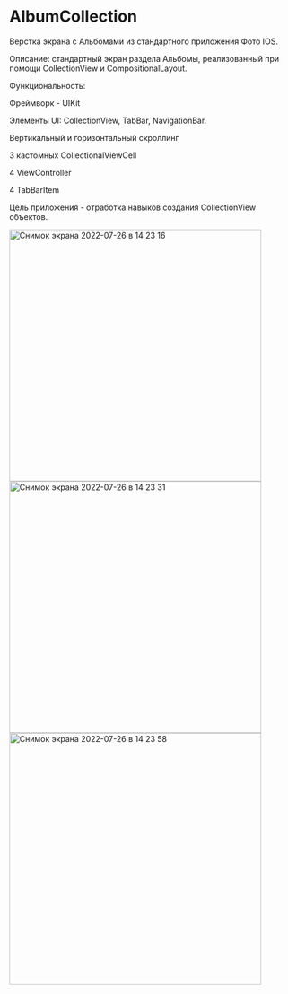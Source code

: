 # AlbumCollection

Верстка экрана с Альбомами из стандартного приложения Фото IOS. 

Описание: стандартный экран раздела Альбомы, реализованный при помощи CollectionView и CompositionalLayout.

Функциональность:

Фреймворк - UIKit

Элементы UI:  CollectionView, TabBar, NavigationBar.

Вертикальный и горизонтальный скроллинг

3 кастомных CollectionalViewCell

4 ViewController

4 TabBarItem


Цель приложения - отработка навыков создания CollectionView объектов.

<img width="449" alt="Снимок экрана 2022-07-26 в 14 23 16" src="https://user-images.githubusercontent.com/104025325/180995072-4f783d3c-6ce3-45a9-8a81-eaa2f616c316.png">

<img width="449" alt="Снимок экрана 2022-07-26 в 14 23 31" src="https://user-images.githubusercontent.com/104025325/180995092-15c7424b-11a5-4c27-a816-3999c04dfb8d.png">

<img width="449" alt="Снимок экрана 2022-07-26 в 14 23 58" src="https://user-images.githubusercontent.com/104025325/180995113-970f3301-f457-45ba-b989-de30dcfbbeda.png">
